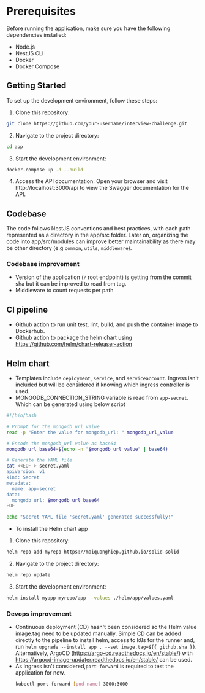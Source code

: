 # Prerequisites

Before running the application, make sure you have the following dependencies installed:

- Node.js
- NestJS CLI
- Docker
- Docker Compose

## Getting Started

To set up the development environment, follow these steps:

1. Clone this repository:

  ```bash
  git clone https://github.com/your-username/interview-challenge.git
  ```
2. Navigate to the project directory:
  ```bash
  cd app
  ```

3. Start the development environment:
  ```bash
  docker-compose up -d --build
  ```
4. Access the API documentation:
Open your browser and visit http://localhost:3000/api to view the Swagger documentation for the API.

## Codebase
The code follows NestJS conventions and best practices, with each path represented as a directory in the app/src folder. Later on, organizing the code into app/src/modules can improve better maintainability as there may be other directory (e.g `common`, `utils`, `middleware`).
### Codebase improvement
- Version of the application (`/` root endpoint) is getting from the commit sha but it can be improved to read from tag.
- Middleware to count requests per path

## CI pipeline
- Github action to run unit test, lint, build, and push the container image to Dockerhub.
- Github action to package the helm chart using https://github.com/helm/chart-releaser-action

## Helm chart
- Templates include `deployment`, `service`, and `serviceaccount`. Ingress isn't included but will be considered if knowing which ingress controller is used.
- MONGODB_CONNECTION_STRING variable is read from `app-secret`. Which can be generated using below script
```bash
#!/bin/bash

# Prompt for the mongodb_url value
read -p "Enter the value for mongodb_url: " mongodb_url_value

# Encode the mongodb_url value as base64
mongodb_url_base64=$(echo -n "$mongodb_url_value" | base64)

# Generate the YAML file
cat <<EOF > secret.yaml
apiVersion: v1
kind: Secret
metadata:
  name: app-secret
data:
  mongodb_url: $mongodb_url_base64
EOF

echo "Secret YAML file 'secret.yaml' generated successfully!"
```

- To install the Helm chart app
1. Clone this repository:

  ```bash
  helm repo add myrepo https://maiquanghiep.github.io/solid-solid
  ```
2. Navigate to the project directory:
  ```bash
  helm repo update
  ```

3. Start the development environment:
  ```bash
  helm install myapp myrepo/app --values ./helm/app/values.yaml
  ```

 ### Devops improvement
 - Continuous deployment (CD) hasn't been considered so the Helm value image.tag need to be updated manually. Simple CD can be added directly to the pipeline to install helm, access to k8s for the runner and, run `helm upgrade --install app . --set image.tag=${{ github.sha }}`. Alternatively, ArgoCD (https://argo-cd.readthedocs.io/en/stable/) with https://argocd-image-updater.readthedocs.io/en/stable/ can be used. 
- As Ingress isn't considered,`port-forward` is required to test the application for now.
  ```bash
  kubectl port-forward [pod-name] 3000:3000
  ```